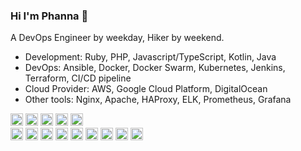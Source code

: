 ### Hi I'm Phanna 👋

A DevOps Engineer by weekday, Hiker by weekend.

- Development: Ruby, PHP, Javascript/TypeScript, Kotlin, Java
- DevOps: Ansible, Docker, Docker Swarm, Kubernetes, Jenkins, Terraform, CI/CD pipeline
- Cloud Provider: AWS, Google Cloud Platform, DigitalOcean
- Other tools: Nginx, Apache, HAProxy, ELK, Prometheus, Grafana


<code><img height="20" src="https://raw.githubusercontent.com/yurijserrano/Github-Profile-Readme-Logos/master/frameworks/rails.svg"/></code>
<code><img height="20" src="https://raw.githubusercontent.com/yurijserrano/Github-Profile-Readme-Logos/master/frameworks/nodejs.svg"/></code>
<code><img height="20" src="https://raw.githubusercontent.com/yurijserrano/Github-Profile-Readme-Logos/master/frameworks/laravel.svg"/></code>
<code><img height="20" src="https://raw.githubusercontent.com/yurijserrano/Github-Profile-Readme-Logos/master/programming%20languages/java.svg"/></code>
<code><img height="20" src="https://raw.githubusercontent.com/yurijserrano/Github-Profile-Readme-Logos/master/programming%20languages/php.png"/>
</code>
<code><img height="20" src="https://raw.githubusercontent.com/yurijserrano/Github-Profile-Readme-Logos/master/programming%20languages/ruby.svg"/></code>
<code><img height="20" src="https://raw.githubusercontent.com/yurijserrano/Github-Profile-Readme-Logos/master/programming%20languages/javascript.svg"/></code>
<code><img height="20" src="https://raw.githubusercontent.com/yurijserrano/Github-Profile-Readme-Logos/master/programming%20languages/bash.svg"/></code>
<code><img height="20" src="https://raw.githubusercontent.com/yurijserrano/Github-Profile-Readme-Logos/master/cloud/amazon.svg"/></code>
<code><img height="20" src="https://raw.githubusercontent.com/yurijserrano/Github-Profile-Readme-Logos/master/cloud/docker.svg"/></code>
<code><img height="20" src="https://raw.githubusercontent.com/yurijserrano/Github-Profile-Readme-Logos/master/cloud/gcloud.svg"/></code>
<code><img height="20" src="https://raw.githubusercontent.com/yurijserrano/Github-Profile-Readme-Logos/master/cloud/ansible.svg"/></code>
<code><img height="20" src="https://raw.githubusercontent.com/yurijserrano/Github-Profile-Readme-Logos/master/cloud/terraform.png"/></code>
<code><img height="20" src="https://avatars.githubusercontent.com/u/1412239?s=200&v=4"/></code>
